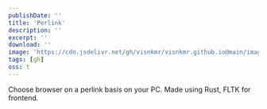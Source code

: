 ```yaml
---
publishDate: ''
title: 'Perlink'
description: ''
excerpt: ''
download: ''
image: 'https://cdn.jsdelivr.net/gh/visnkmr/visnkmr.github.io@main/images'
tags: [gh]
oss: t
---
```


Choose browser on a perlink basis on your PC. Made using Rust, FLTK for frontend.